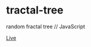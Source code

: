 # tractal-tree
random fractal tree // JavaScript

[Live](https://szymonmartus.github.io/tractal-tree/)
